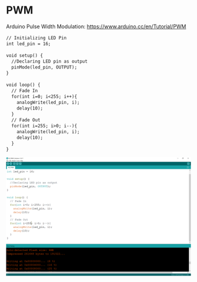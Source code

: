 # PWM
Arduino Pulse Width Modulation:
https://www.arduino.cc/en/Tutorial/PWM

```
// Initializing LED Pin
int led_pin = 16;

void setup() {
  //Declaring LED pin as output
  pinMode(led_pin, OUTPUT);
}

void loop() {
  // Fade In
  for(int i=0; i<255; i++){
    analogWrite(led_pin, i);
    delay(10);
  }
  // Fade Out
  for(int i=255; i>0; i--){
    analogWrite(led_pin, i);
    delay(10);
  }
}
```
![Arduino.png](Arduino.png)